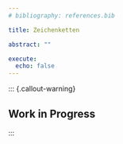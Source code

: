 ```yaml
---
# bibliography: references.bib

title: Zeichenketten

abstract: ""

execute: 
  echo: false
---
```


::: {.callout-warning}
## Work in Progress
:::
